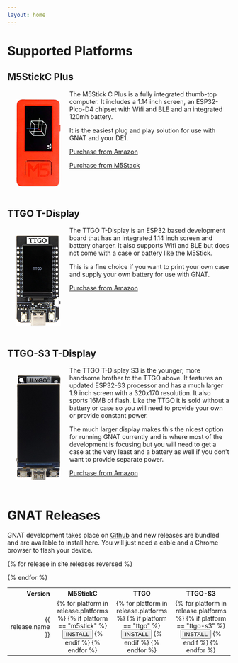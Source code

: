```yaml
---
layout: home
---
```

<script type="module" src="https://unpkg.com/esp-web-tools@9.0.4/dist/web/install-button.js?module"></script>

# Supported Platforms

## M5StickC Plus

<img src="assets/img/m5stick.png" style="float: left; padding: 20px;">

The M5Stick C Plus is a fully integrated thumb-top computer. It includes a 1.14 inch screen, an ESP32-Pico-D4
chipset with Wifi and BLE and an integrated 120mh battery.

It is the easiest plug and play solution for use with GNAT and your DE1.

[Purchase from Amazon](https://www.amazon.com/M5StickC-Plus-ESP32-PICO-Mini-Development/dp/B08VGST8LJ/)

[Purchase from M5Stack](https://shop.m5stack.com/products/m5stickc-plus-esp32-pico-mini-iot-development-kit)

<br style="clear: both">

## TTGO T-Display

<img src="assets/img/ttgo.png" style="float: left; padding: 20px;"/>

The TTGO T-Display is an ESP32 based development board that has an integrated 1.14 inch screen and battery charger. It also supports Wifi and BLE but does not come with a case or battery like the M5Stick.

This is a fine choice if you want to print your own case and supply your own battery for use with GNAT.

[Purchase from Amazon](https://www.amazon.com/LILYGO-T-Display-Arduino-Development-CH9102F/dp/B099MPFJ9M)

<br style="clear: both">

## TTGO-S3 T-Display

<img src="assets/img/ttgo-s3.png" style="float: left; padding: 20px;"/>

The TTGO T-Display S3 is the younger, more handsome brother to the TTGO above. It features an updated ESP32-S3 processor and has a much larger 1.9 inch
screen with a 320x170 resolution. It also sports 16MB of flash. Like the TTGO it is sold without a battery or case so you 
will need to provide your own or provide constant power.

The much larger display makes this the nicest option for running GNAT currently and is where most of the development is focusing but you will need to get a case at the very least and a battery as well if you don't want to provide separate power.

[Purchase from Amazon](https://www.amazon.com/LILYGO-T-Display-S3-ESP32-S3-Display-Development/dp/B0B7X5RVTH/)

<br style="clear: both">

# GNAT Releases

GNAT development takes place on [Github](https://github.com/nicpottier/gnat) and new releases are bundled and are available to install here. You will just need a cable and a Chrome browser to flash your device.

<table>

<tr>
  <th style="text-align:right;">Version</th>
  <th>M5StickC</th>
  <th>TTGO</th>
  <th>TTGO-S3</th>
</tr>    

{% for release in site.releases reversed %}

<tr>
  <td style="text-align:right;">{{ release.name }}</td>

  <td style="text-align:center;">
    {% for platform in release.platforms %}
    {% if platform == "m5stick" %}
<esp-web-install-button manifest="assets/firmwares/{{release.version}}/gnat_{{platform}}_{{release.version}}.json">
<button type="button" class="btn btn-blue" slot="activate">INSTALL</button></esp-web-install-button>
    {% endif %}
    {% endfor %}
  </td>

  <td style="text-align:center;">    
    {% for platform in release.platforms %}
    {% if platform == "ttgo" %}
<esp-web-install-button manifest="assets/firmwares/{{release.version}}/gnat_{{platform}}_{{release.version}}.json">
<button type="button" class="btn btn-blue" slot="activate">INSTALL</button></esp-web-install-button>
    {% endif %}
    {% endfor %}
  </td>

  <td style="text-align:center;">    
    {% for platform in release.platforms %}
    {% if platform == "ttgo-s3" %}
<esp-web-install-button manifest="assets/firmwares/{{release.version}}/gnat_{{platform}}_{{release.version}}.json">
<button type="button" class="btn btn-blue" slot="activate">INSTALL</button></esp-web-install-button>
    {% endif %}
    {% endfor %}
  </td>  

</tr>

{% endfor %}

</table>